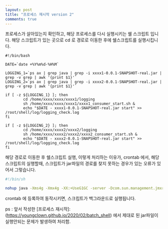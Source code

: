 ```yaml
---
layout: post
title: "프로세스 재시작 version 2"
comments: true
---
```


프로세스가 살아있는지 확인하고, 해당 프로세스를 다시 실행시키는 쉘 스크립트 입니다.
해당 스크립트가 있는 곳으로 cd 로 경로로 이동한 후에 쉘스크립트를 실행시킵니다.

```
#!/bin/bash

DATE=`date +%Y%m%d-%H%M`

LOGGING_1=`ps ax | grep java | grep -i xxxx1-0.0.1-SNAPSHOT-real.jar | grep -v grep | awk '{print $1}'`
LOGGING_2=`ps ax | grep java | grep -i xxxx2-0.0.1-SNAPSHOT-real.jar | grep -v grep | awk '{print $1}'`

if [ -z ${LOGGING_1} ]; then
        cd /home/xxxx/xxxx/xxxx1/logging
        sh /home/xxxx/xxxx/xxxx1/xxxx1_consumer_start.sh &
        echo "$DATE - xxxx1-0.0.1-SNAPSHOT-real.jar start" >> /root/shell/log/logging_check.log
fi

if [ -z ${LOGGING_2} ]; then
        cd /home/xxxx/xxxx2/xxxx2/logging
        sh /home/xxxx/xxxx2/xxxx2/xxxx2_consumer_start.sh &
        echo "$DATE - xxxx2-0.0.1-SNAPSHOT-real.jar start" >> /root/shell/log/logging_check.log
fi
```

해당 경로로 이동한 후 쉘스크립트 실행, 이렇게 처리하는 이유가, crontab 에서, 해당 스크립트의 실행할때,
스크립트가 jar파일의 경로를 찾지 못하는 경우가 있는 오류가 있어서 그렇습니다.

```sh
#!/bin/sh

nohup java -Xms4g -Xmx4g -XX:+UseG1GC -server -Dcom.sun.management.jmxremote -Dcom.sun.management.jmxremote.port=9994 -Djava.rmi.server.hostname=xx.xx.xx.xx -Dcom.sun.management.jmxremote.ssl=false -Dcom.sun.management.jmxremote.authenticate=false -jar xxxxx-logging-0.0.1-SNAPSHOT-real.jar >/dev/null 2>&1
```

crontab 에 등록하여 동작시키면, 스크립트가 백그라운드로 실행됩니다.

ps : 앞서 작성한
[프로세스 재시작]:(https://youngclown.github.io/2020/02/batch_shell)
에서 제대로 된 jar파일이 실행안되는 문제가 발생하여 처리함.
